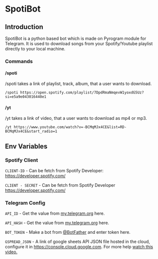 # SpotiBot

## Introduction

SpotiBot is a python based bot which is made on Pyrogram module for Telegram. It is used to download songs from your Spotify/Youtube playlist directly to your local machine.

### Commands

#### /spoti
/spoti takes a link of playlist, track, album, that a user wants to download.

```
/spoti https://open.spotify.com/playlist/7DpdRmaNmqevW1yoxdG5Uz?si=e5a9e043016440e1
```

#### /yt
/yt takes a link of video, that a user wants to download as mp4 or mp3.

```
/yt https://www.youtube.com/watch?v=-BCMqMJx4CE&list=RD-BCMqMJx4CE&start_radio=1
```
## Env Variables

### Spotify Client 

`CLIENT-ID` - Can be fetch from Spotify Developer: https://developer.spotify.com/

`CLIENT - SECRET` - Can be fetch from Spotify Developer https://developer.spotify.com/

### Telegram Config

`API_ID` - Get the value from [my.telegram.org](https://my.telegram.org/apps) here.

`API_HASH` - Get the value from [my.telegram.org](https://my.telegram.org/apps) here.

`BOT_TOKEN` - Make a bot from [@BotFather](https://t.me/BotFather) and enter token here.

`GSPREAD_JSON` - A link of google sheets API JSON file hosted in the cloud, configure it in https://console.cloud.google.com. For more help [watch this video.](https://www.youtube.com/watch?v=bu5wXjz2KvU)
